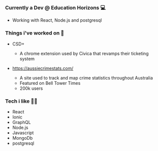 ### Currently a Dev @ Education Horizons 💻
 * Working with React, Node.js and postgresql 

### Things i've worked on 🔧
* CSD+
  * A chrome extension used by Civica that revamps their ticketing system

* https://aussiecrimestats.com/
  * A site used to track and map crime statistics throughout Australia
  * Featured on Bell Tower Times
  * 200k users

### Tech i like 👨‍💻
- React
- Ionic
- GraphQL
- Node.js
- Javascript
- MongoDb
- postgresql
